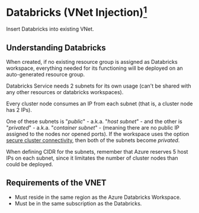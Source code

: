 # Databricks (VNet Injection)[<sup>**1**</sup>](https://learn.microsoft.com/en-us/azure/databricks/administration-guide/cloud-configurations/azure/vnet-inject)

Insert Databricks into existing VNet.

## Understanding Databricks

When created, if no existing resource group is assigned as Databricks workspace, everything needed for its functioning will be deployed on an auto-generated resource group.

Databricks Service needs 2 subnets for its own usage (can't be shared with any other resources or databricks workspaces).

Every cluster node consumes an IP from each subnet (that is, a cluster node has 2 IPs).

One of these subnets is "*public*" - a.k.a. "*host subnet*" - and the other is "*privated*" - a.k.a. "*container subnet*" - (meaning there are no public IP assigned to the nodes nor opened ports). If the workspace uses the option [secure cluster connectivity](https://learn.microsoft.com/en-us/azure/databricks/security/network/secure-cluster-connectivity), then both of the subnets become *privated*.

When defining CIDR for the subnets, remember that Azure reserves 5 host IPs on each subnet, since it limitates the number of cluster nodes than could be deployed.

## Requirements of the VNET

- Must reside in the same region as the Azure Databricks Workspace.
- Must be in the same subscription as the Databricks.
